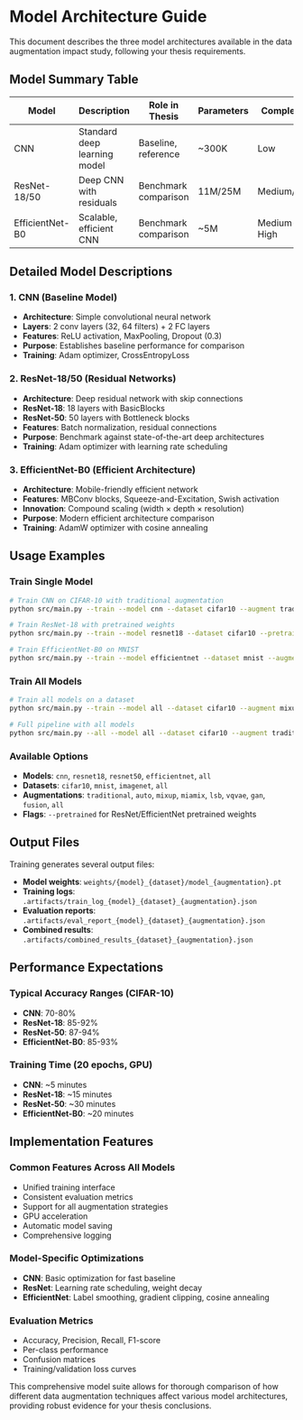 # Model Architecture Guide

This document describes the three model architectures available in the data augmentation impact study, following your thesis requirements.

## Model Summary Table

| Model | Description | Role in Thesis | Parameters | Complexity |
|-------|-------------|----------------|------------|------------|
| CNN | Standard deep learning model | Baseline, reference | ~300K | Low |
| ResNet-18/50 | Deep CNN with residuals | Benchmark comparison | 11M/25M | Medium/High |
| EfficientNet-B0 | Scalable, efficient CNN | Benchmark comparison | ~5M | Medium-High |

## Detailed Model Descriptions

### 1. CNN (Baseline Model)
- **Architecture**: Simple convolutional neural network
- **Layers**: 2 conv layers (32, 64 filters) + 2 FC layers
- **Features**: ReLU activation, MaxPooling, Dropout (0.3)
- **Purpose**: Establishes baseline performance for comparison
- **Training**: Adam optimizer, CrossEntropyLoss

### 2. ResNet-18/50 (Residual Networks)
- **Architecture**: Deep residual network with skip connections
- **ResNet-18**: 18 layers with BasicBlocks
- **ResNet-50**: 50 layers with Bottleneck blocks
- **Features**: Batch normalization, residual connections
- **Purpose**: Benchmark against state-of-the-art deep architectures
- **Training**: Adam optimizer with learning rate scheduling

### 3. EfficientNet-B0 (Efficient Architecture)
- **Architecture**: Mobile-friendly efficient network
- **Features**: MBConv blocks, Squeeze-and-Excitation, Swish activation
- **Innovation**: Compound scaling (width × depth × resolution)
- **Purpose**: Modern efficient architecture comparison
- **Training**: AdamW optimizer with cosine annealing

## Usage Examples

### Train Single Model
```bash
# Train CNN on CIFAR-10 with traditional augmentation
python src/main.py --train --model cnn --dataset cifar10 --augment traditional --epochs 20

# Train ResNet-18 with pretrained weights
python src/main.py --train --model resnet18 --dataset cifar10 --pretrained --epochs 10

# Train EfficientNet-B0 on MNIST
python src/main.py --train --model efficientnet --dataset mnist --augment auto --epochs 15
```

### Train All Models
```bash
# Train all models on a dataset
python src/main.py --train --model all --dataset cifar10 --augment mixup --epochs 20

# Full pipeline with all models
python src/main.py --all --model all --dataset cifar10 --augment traditional
```

### Available Options
- **Models**: `cnn`, `resnet18`, `resnet50`, `efficientnet`, `all`
- **Datasets**: `cifar10`, `mnist`, `imagenet`, `all`
- **Augmentations**: `traditional`, `auto`, `mixup`, `miamix`, `lsb`, `vqvae`, `gan`, `fusion`, `all`
- **Flags**: `--pretrained` for ResNet/EfficientNet pretrained weights

## Output Files

Training generates several output files:
- **Model weights**: `weights/{model}_{dataset}/model_{augmentation}.pt`
- **Training logs**: `.artifacts/train_log_{model}_{dataset}_{augmentation}.json`
- **Evaluation reports**: `.artifacts/eval_report_{model}_{dataset}_{augmentation}.json`
- **Combined results**: `.artifacts/combined_results_{dataset}_{augmentation}.json`

## Performance Expectations

### Typical Accuracy Ranges (CIFAR-10)
- **CNN**: 70-80%
- **ResNet-18**: 85-92%
- **ResNet-50**: 87-94%
- **EfficientNet-B0**: 85-93%

### Training Time (20 epochs, GPU)
- **CNN**: ~5 minutes
- **ResNet-18**: ~15 minutes
- **ResNet-50**: ~30 minutes
- **EfficientNet-B0**: ~20 minutes

## Implementation Features

### Common Features Across All Models
- Unified training interface
- Consistent evaluation metrics
- Support for all augmentation strategies
- GPU acceleration
- Automatic model saving
- Comprehensive logging

### Model-Specific Optimizations
- **CNN**: Basic optimization for fast baseline
- **ResNet**: Learning rate scheduling, weight decay
- **EfficientNet**: Label smoothing, gradient clipping, cosine annealing

### Evaluation Metrics
- Accuracy, Precision, Recall, F1-score
- Per-class performance
- Confusion matrices
- Training/validation loss curves

This comprehensive model suite allows for thorough comparison of how different data augmentation techniques affect various model architectures, providing robust evidence for your thesis conclusions.
